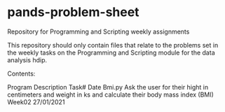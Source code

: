 # pands-problem-sheet
Repository for Programming and Scripting  weekly assignments

This repository should only contain files that relate to the problems set in the weekly tasks on the Programming and Scripting module for the data analysis hdip.

Contents:

Program     Description                                                                                             Task#   Date
Bmi.py      Ask the user for their hight in centimeters and weight in ks and calculate their body mass index (BMI)  Week02  27/01/2021